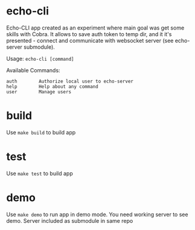 # echo-cli

Echo-CLI app created as an experiment where main goal was get some skills with Cobra. It allows to save auth token to temp dir, and it it's presented - connect and communicate with websocket server (see echo-server submodule).

Usage:
  `echo-cli [command]`

Available Commands:
  ```
  auth        Authorize local user to echo-server
  help        Help about any command
  user        Manage users
```

# build

Use `make build` to build app

# test

Use `make test` to build app

# demo

Use `make demo` to run app in demo mode. You need working server to see demo. Server included as submodule in same repo

